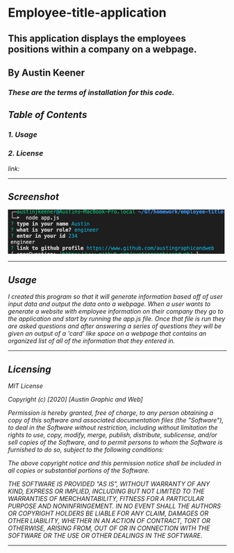 # Employee-title-application
## This application displays the employees positions within a company on a webpage.
## By Austin Keener <br>
### <i>These are the terms of installation for this code.<i>
## Table of Contents
### 1. Usage <br>
### 2. License<br>

link: 
<hr>

## Screenshot

![screenshot](/develop/screen-shot.png)


<hr>


## Usage
<i>I created this program so that it will generate information based off of user input data and output the data onto a webpage. When a user wants to generate a website with employee information on their company they go to the application and start by running the app.js file. Once that file is run they are asked questions and after answering a series of questions they will be given an output of a 'card' like space on a webpage that contains an organized list of all of the information that they entered in.<i>
<hr>

## Licensing
<i>
MIT License

Copyright (c) [2020] [Austin Graphic and Web]

Permission is hereby granted, free of charge, to any person obtaining a copy
of this software and associated documentation files (the "Software"), to deal
in the Software without restriction, including without limitation the rights
to use, copy, modify, merge, publish, distribute, sublicense, and/or sell
copies of the Software, and to permit persons to whom the Software is
furnished to do so, subject to the following conditions:

The above copyright notice and this permission notice shall be included in all
copies or substantial portions of the Software.

THE SOFTWARE IS PROVIDED "AS IS", WITHOUT WARRANTY OF ANY KIND, EXPRESS OR
IMPLIED, INCLUDING BUT NOT LIMITED TO THE WARRANTIES OF MERCHANTABILITY,
FITNESS FOR A PARTICULAR PURPOSE AND NONINFRINGEMENT. IN NO EVENT SHALL THE
AUTHORS OR COPYRIGHT HOLDERS BE LIABLE FOR ANY CLAIM, DAMAGES OR OTHER
LIABILITY, WHETHER IN AN ACTION OF CONTRACT, TORT OR OTHERWISE, ARISING FROM,
OUT OF OR IN CONNECTION WITH THE SOFTWARE OR THE USE OR OTHER DEALINGS IN THE
SOFTWARE.<i>
<hr>